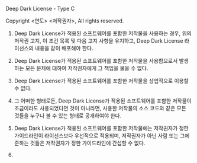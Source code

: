 Deep Dark License - Type C

Copyright <연도> <저작권자>, All rights reserved.

1. Deep Dark License가 적용된 소프트웨어를 포함한 저작물을 사용하는 경우, 위의 저작권 고지, 이 조건 목록 및 다음 고지 사항을 유지하고, Deep Dark License 라이선스의 내용을 같이 배포해야 한다.

2. Deep Dark License가 적용된 소프트웨어를 포함한 저작물을 사용함으로서 발생하는 모든 문제에 대하여 저작권자에게 그 책임을 물을 수 없다.

3. Deep Dark License가 적용된 소프트웨어를 포함한 저작물을 상업적으로 이용할 수 없다.

4. 그 어떠한 형태로든, Deep Dark License가 적용된 소프트웨어를 포함한 저작물이 조금이라도 사용되었다면 것이 아니라면, 사용한 저작물의 소스 코드와 같은 모든 것들을 누구나 볼 수 있는 형태로 공개하여야 한다.

5. Deep Dark License가 적용된 소프트웨어를 포함한 저작물에는 저작권자가 정한 가이드라인이 라이선스보다 우선적으로 적용되며, 저작권자가 아닌 사람 또는 그에 준하는 것들은 저작권자가 정한 가이드라인에 간섭할 수 없다.
6. 
